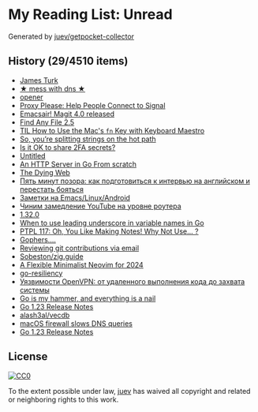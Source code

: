 # My Reading List: Unread

Generated by [juev/getpocket-collector](https://github.com/juev/getpocket-collector)

## History (29/4510 items)

- [James Turk](https://usesthis.com/interviews/james.turk/)
- [★ mess with dns ★](https://messwithdns.net/)
- [opener](https://github.com/superbrothers/opener)
- [Proxy Please: Help People Connect to Signal](https://signal.org/blog/proxy-please/)
- [Emacsair! Magit 4.0 released](https://emacsair.me/2024/08/09/magit-4.0/)
- [Find Any File 2.5](https://daringfireball.net/linked/2024/08/08/find-any-file)
- [TIL How to Use the Mac's `fn` Key with Keyboard Maestro](https://zottmann.org/2024/08/10/til-how-to.html)
- [So, you’re splitting strings on the hot path](https://clipperhouse.com/split/)
- [Is it OK to share 2FA secrets?](https://shkspr.mobi/blog/2024/08/is-it-ok-to-share-2fa-secrets/)
- [Untitled](http://rachelbythebay.com/w/2024/08/10/feedback/)
- [An HTTP Server in Go From scratch](https://www.krayorn.com/posts/http-server-go/)
- [The Dying Web](https://endler.dev/2024/the-dying-web/)
- [Пять минут позора: как подготовиться к интервью на английском и перестать бояться](https://www.forbes.ru/mneniya/518790-pat-minut-pozora-kak-podgotovit-sa-k-interv-u-na-anglijskom-i-perestat-boat-sa)
- [Заметки на Emacs/Linux/Android](https://habr.com/ru/articles/834616/)
- [Чиним замедление YouTube на уровне роутера](https://habr.com/ru/articles/833564/)
- [1.32.0](https://github.com/dani-garcia/vaultwarden/releases/tag/1.32.0)
- [When to use leading underscore in variable names in Go](https://stackoverflow.com/questions/29891677/when-to-use-leading-underscore-in-variable-names-in-go)
- [PTPL 117: Oh, You Like Making Notes! Why Not Use… ?](https://www.blog.plaintextpaperless.com/p/ptpl-117-if-you-like-note-making-why-not-use)
- [Gophers....](https://github.com/egonelbre/gophers)
- [Reviewing git contributions via email](https://git-am.io/)
- [Sobeston/zig.guide](https://github.com/Sobeston/zig.guide)
- [A Flexible Minimalist Neovim for 2024](https://wickstrom.tech/2024-08-12-a-flexible-minimalist-neovim.html)
- [go-resiliency](https://github.com/eapache/go-resiliency)
- [Уязвимости OpenVPN: от удаленного выполнения кода до захвата системы](https://www.securitylab.ru/news/551017.php?ref=123)
- [Go is my hammer, and everything is a nail](https://www.maragu.dev/blog/go-is-my-hammer-and-everything-is-a-nail)
- [Go 1.23 Release Notes](https://go.dev/doc/go1.23)
- [alash3al/vecdb](https://github.com/alash3al/vecdb)
- [macOS firewall slows DNS queries](https://lapcatsoftware.com/articles/2024/8/6.html)
- [Go 1.23 Release Notes](https://lemm.ee/post/39558341)

## License

[![CC0](https://mirrors.creativecommons.org/presskit/buttons/88x31/svg/cc-zero.svg)](https://creativecommons.org/publicdomain/zero/1.0/)

To the extent possible under law, [juev](https://github.com/juev) has waived all copyright and related or neighboring rights to this work.
